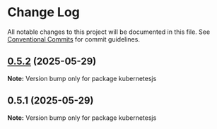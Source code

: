 # Change Log

All notable changes to this project will be documented in this file.
See [Conventional Commits](https://conventionalcommits.org) for commit guidelines.

## [0.5.2](https://github.com/hyperweb-io/kubernetesjs/compare/kubernetesjs@0.5.1...kubernetesjs@0.5.2) (2025-05-29)

**Note:** Version bump only for package kubernetesjs





## 0.5.1 (2025-05-29)

**Note:** Version bump only for package kubernetesjs
